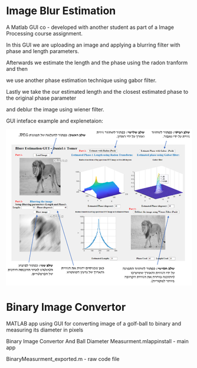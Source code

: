 # Image Blur Estimation 

A Matlab GUI co - developed with another student as part of a Image Processing course assignment.

In this GUI we are uploading an image and applying a blurring filter with phase and length parameters.

Afterwards we estimate the length and the phase using the radon tranform and then 

we use another phase estimation technique using gabor filter. 

Lastly we take the our estimated length and the closest estimated phase to the original phase parameter

and deblur the image using wiener filter.

GUI inteface example and explenetaion:

![](readme_images/image.png)

# Binary Image Convertor

MATLAB app using GUI for converting image of a golf-ball to binary and measuring its diameter in pixels 

Binary Image Convertor And Ball Diameter Measurment.mlappinstall - main app

BinaryMeasurment_exported.m - raw code file
